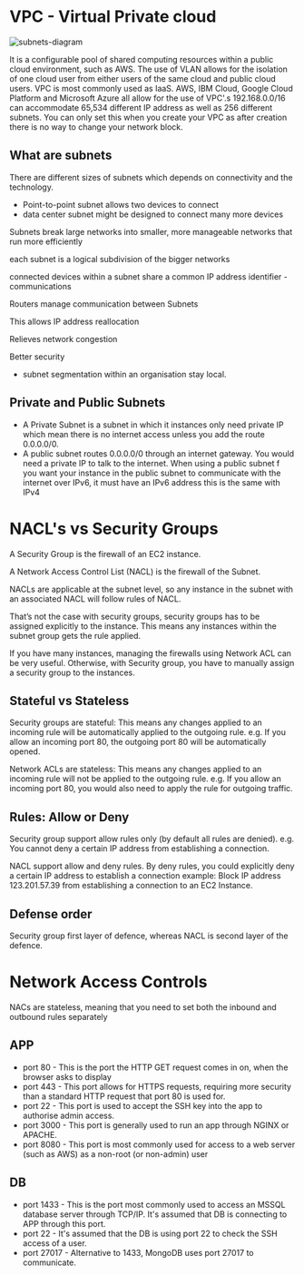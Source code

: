 # VPC - Virtual Private cloud

![subnets-diagram](https://user-images.githubusercontent.com/60632288/78002915-cc82c200-732f-11ea-905b-6a198597276f.png)

It is a configurable pool of shared computing resources within a public cloud environment, such as AWS.
The use of VLAN allows for the isolation of one cloud user from either users of the same cloud and public cloud users.
VPC is most commonly used as IaaS.
AWS, IBM Cloud, Google Cloud Platform and Microsoft Azure all allow for the use of VPC'.s
192.168.0.0/16 can accommodate 65,534 different IP address as well as 256 different subnets.
You can only set this when you create your VPC as after creation there is no way to change your network block.

## What are subnets

There are different sizes of subnets which depends on connectivity and the technology.
- Point-to-point subnet allows two devices to connect
- data center subnet might be designed to connect many more devices

Subnets break large networks into smaller, more manageable networks that run more efficiently

each subnet is a logical subdivision of the bigger networks

connected devices within a subnet share a common IP address identifier - communications

Routers manage communication between Subnets

This allows IP address reallocation

Relieves network congestion

Better security
- subnet segmentation within an organisation stay local.

## Private and Public Subnets

- A Private Subnet is a subnet in which it instances only need private IP which mean there is no internet access unless you add the route 0.0.0.0/0.
- A public subnet routes 0.0.0.0/0 through an internet gateway. You would need a private IP to talk to the internet. When using a public subnet f you want your instance in the public subnet to communicate with the internet over IPv6, it must have an IPv6 address this is the same with IPv4

# NACL's vs Security Groups

A Security Group is the firewall of an EC2 instance.

A Network Access Control List (NACL) is the firewall of the Subnet.

NACLs are applicable at the subnet level, so any instance in the subnet with an associated NACL will follow rules of NACL.

That’s not the case with security groups, security groups has to be assigned explicitly to the instance. This means any instances within the subnet group gets the rule applied.

If you have many instances, managing the firewalls using Network ACL can be very useful. Otherwise, with Security group, you have to manually assign a security group to the instances.

## Stateful vs Stateless

Security groups are stateful: This means any changes applied to an incoming rule will be automatically applied to the outgoing rule. e.g. If you allow an incoming port 80, the outgoing port 80 will be automatically opened.

Network ACLs are stateless: This means any changes applied to an incoming rule will not be applied to the outgoing rule. e.g. If you allow an incoming port 80, you would also need to apply the rule for outgoing traffic.

## Rules: Allow or Deny

Security group support allow rules only (by default all rules are denied). e.g. You cannot deny a certain IP address from establishing a connection.

NACL support allow and deny rules. By deny rules, you could explicitly deny a certain IP address to establish a connection example: Block IP address 123.201.57.39 from establishing a connection to an EC2 Instance.

## Defense order

Security group first layer of defence, whereas NACL is second layer of the defence.

# Network Access Controls

NACs are stateless, meaning that you need to set both the inbound and outbound rules separately

## APP

- port 80 - This is the port the HTTP GET request comes in on, when the browser asks to display
- port 443 - This port allows for HTTPS requests, requiring more security than a standard HTTP request that port 80 is used for.
- port 22 - This port is used to accept the SSH key into the app to authorise admin access.
- port 3000 - This port is generally used to run an app through NGINX or APACHE.
- port 8080 - This port is most commonly used for access to a web server (such as AWS) as a non-root (or non-admin) user


## DB

- port 1433 - This is the port most commonly used to access an MSSQL database server through TCP/IP. It's assumed that DB is connecting to APP through this port.
- port 22 - It's assumed that the DB is using port 22 to check the SSH access of a user.
- port 27017 - Alternative to 1433, MongoDB uses port 27017 to communicate.

